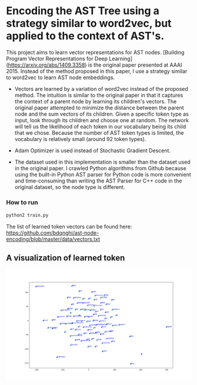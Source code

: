 # Encoding the AST Tree using a strategy similar to word2vec, but applied to the context of AST's.

This project aims to learn vector representations for AST nodes. [Building Program Vector Representations for Deep Learning] (https://arxiv.org/abs/1409.3358) is the original paper presented at AAAI 2015. Instead of the method proposed in this paper, I use a strategy similar to word2vec to learn AST node embeddings.

* Vectors are learned by a variation of word2vec instead of the proposed method. The intuition is similar to the original paper in that it captures the context of a parent node by learning its children's vectors. The original paper attempted to minimize the distance between the parent node and the sum vectors of its children. Given a specific token type as input, look through its children and choose one at random. The network will tell us the likelihood of each token in our vocabulary being its child that we chose. Because the number of AST token types is limited, the vocabulary is relatively small (around 92 token types).

* Adam Optimizer is used instead of Stochastic Gradient Descent.

* The dataset used in this implementation is smaller than the dataset used in the original paper. I crawled Python algorithms from Github because using the built-in Python AST parser for Python code is more convenient and time-consuming than writing the AST Parser for C++ code in the original dataset, so the node type is different.

### How to run
```python
python2 train.py
```

The list of learned token vectors can be found here:
https://github.com/bdqnghi/ast-node-encoding/blob/master/data/vectors.txt

A visualization of learned token
--------------------------
![](ast_nodes_visualization.png)
